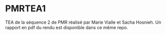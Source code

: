 # PMRTEA1
TEA de la séquence 2 de PMR réalisé par Marie Vialle et Sacha Hosnieh.
Un rapport en pdf du rendu est disponible dans ce même repo.
